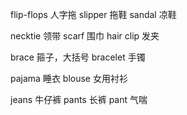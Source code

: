 flip-flops 人字拖
slipper 拖鞋
sandal 凉鞋

necktie 领带
scarf 围巾
hair clip 发夹

brace 箍子，大括号
bracelet 手镯

pajama 睡衣
blouse 女用衬衫

jeans 牛仔裤
pants 长裤
pant 气喘
